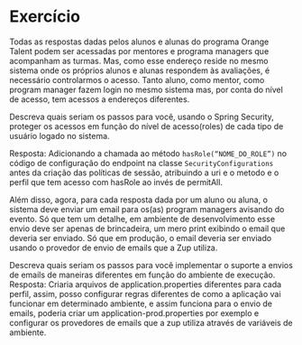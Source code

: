 # Exercício


Todas as respostas dadas pelos alunos e alunas do programa Orange Talent podem ser acessadas por mentores e programa managers que acompanham as turmas. Mas, como esse endereço reside no mesmo sistema onde os próprios alunos e alunas respondem às avaliações, é necessário controlarmos o acesso. Tanto aluno, como mentor, como program manager fazem login no mesmo sistema mas, por conta do nível de acesso, tem acessos a endereços diferentes.

Descreva quais seriam os passos para você, usando o Spring Security, proteger os acessos em função do nível de acesso(roles) de cada tipo de usuário logado no sistema.

Resposta: Adicionando a chamada ao método `hasRole(“NOME_DO_ROLE”)` no código de configuração do endpoint na classe `SecurityConfigurations` antes da criação das políticas de sessão, atribuindo a uri e o metodo e o perfil que tem acesso com hasRole ao invés de permitAll.

Além disso, agora, para cada resposta dada por um aluno ou aluna, o sistema deve enviar um email para os(as) program managers avisando do evento. Só que tem um detalhe, em ambiente de desenvolvimento esse envio deve ser apenas de brincadeira, um mero print exibindo o email que deveria ser enviado. Só que em produção, o email deveria ser enviado usando o provedor de envio de emails que a Zup utiliza.

Descreva quais seriam os passos para você implementar o suporte a envios de emails de maneiras diferentes em função do ambiente de execução.
Resposta: Criaria arquivos de application.properties diferentes para cada perfil, assim, posso configurar regras diferentes de como a aplicação vai funcionar em determinado ambiente, e assim funciona para o envio de emails, poderia criar um application-prod.properties por exemplo e configurar os provedores de emails que a zup utiliza através de variáveis de ambiente.
